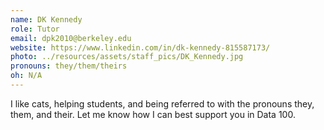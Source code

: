 ```yaml
---
name: DK Kennedy
role: Tutor
email: dpk2010@berkeley.edu
website: https://www.linkedin.com/in/dk-kennedy-815587173/
photo: ../resources/assets/staff_pics/DK_Kennedy.jpg
pronouns: they/them/theirs
oh: N/A
---
```


I like cats, helping students, and being referred to with the pronouns they, them, and their. Let me know how I can best support you in Data 100. 
